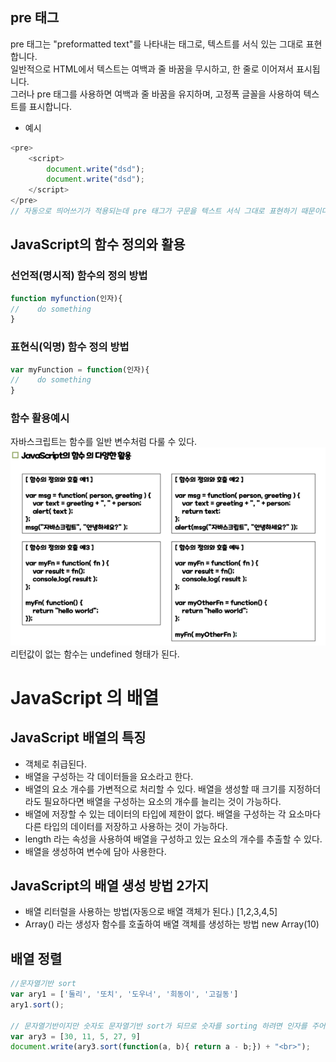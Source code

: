 ## pre 태그
pre 태그는 "preformatted text"를 나타내는 태그로, 텍스트를 서식 있는 그대로 표현합니다.<br> 
일반적으로 HTML에서 텍스트는 여백과 줄 바꿈을 무시하고, 한 줄로 이어져서 표시됩니다.<br> 
그러나 pre 태그를 사용하면 여백과 줄 바꿈을 유지하며, 고정폭 글꼴을 사용하여 텍스트를 표시합니다.<br>

- 예시
```javascript
<pre>
    <script>
        document.write("dsd");
        document.write("dsd");
    </script>
</pre>
// 자동으로 띄어쓰기가 적용되는데 pre 태그가 구문을 텍스트 서식 그대로 표현하기 때문이다.
```

## JavaScript의 함수 정의와 활용

### 선언적(명시적) 함수의 정의 방법
````javascript
function myfunction(인자){
//    do something
}
````

### 표현식(익명) 함수 정의 방법
```javascript
var myFunction = function(인자){
//    do something
}
```

### 함수 활용예시 
자바스크립트는 함수를 일반 변수처럼 다룰 수 있다.
![img.png](img.png)
리턴값이 없는 함수는 undefined 형태가 된다.

# JavaScript 의 배열

## JavaScript 배열의 특징
- 객체로 취급된다.
- 배열을 구성하는 각 데이터들을 요소라고 한다.
- 배열의 요소 개수를 가변적으로 처리할 수 있다. 배열을 생성할 때 크기를 지정하더라도 필요하다면 배열을 구성하는 요소의 개수를 늘리는 것이 가능하다. 
- 배열에 저장할 수 있는 데이터의 타입에 제한이 없다. 배열을 구성하는 각 요소마다 다른 타입의 데이터를 저장하고 사용하는 것이 가능하다. 
- length 라는 속성을 사용하여 배열을 구성하고 있는 요소의 개수를 추출할 수 있다.
- 배열을 생성하여 변수에 담아 사용한다.

## JavaScript의 배열 생성 방법 2가지
- 배열 리터럴을 사용하는 방법(자동으로 배열 객체가 된다.)
  [1,2,3,4,5]
- Array() 라는 생성자 함수를 호출하여 배열 객체를 생성하는 방법
  new Array(10)

## 배열 정렬
````javascript
//문자열기반 sort
var ary1 = ['둘리', '또치', '도우너', '희동이', '고길동']
ary1.sort();

// 문자열기반이지만 숫자도 문자열기반 sort가 되므로 숫자를 sorting 하려면 인자를 주어야한다.
var ary3 = [30, 11, 5, 27, 9]
document.write(ary3.sort(function(a, b){ return a - b;}) + "<br>");
````


